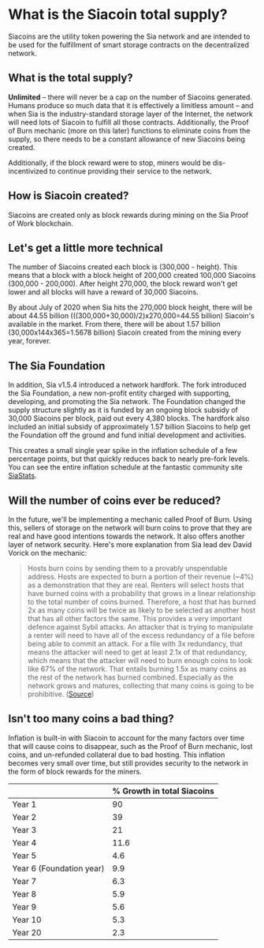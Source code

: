 # What is the Siacoin total supply?

Siacoins are the utility token powering the Sia network and are intended to be used for the fulfillment of smart storage contracts on the decentralized network.

## What is the total supply?

**Unlimited** – there will never be a cap on the number of Siacoins generated. Humans produce so much data that it is effectively a limitless amount – and when Sia is the industry-standard storage layer of the Internet, the network will need lots of Siacoin to fulfill all those contracts. Additionally, the Proof of Burn mechanic (more on this later) functions to eliminate coins from the supply, so there needs to be a constant allowance of new Siacoins being created.

Additionally, if the block reward were to stop, miners would be dis-incentivized to continue providing their service to the network.

## How is Siacoin created?

Siacoins are created only as block rewards during mining on the Sia Proof of Work blockchain.

## Let's get a little more technical

The number of Siacoins created each block is (300,000 - height). This means that a block with a block height of 200,000 created 100,000 Siacoins (300,000 - 200,000). After height 270,000, the block reward won't get lower and all blocks will have a reward of 30,000 Siacoins.

By about July of 2020 when Sia hits the 270,000 block height, there will be about 44.55 billion (((300,000+30,000)/2)x270,000=44.55 billion) Siacoin's available in the market. From there, there will be about 1.57 billion (30,000x144x365=1.5678 billion) Siacoin created from the mining every year, forever.

## The Sia Foundation

In addition, Sia v1.5.4 introduced a network hardfork. The fork introduced the Sia Foundation, a new non-profit entity charged with supporting, developing, and promoting the Sia network. The Foundation changed the supply structure slightly as it is funded by an ongoing block subsidy of 30,000 Siacoins per block, paid out every 4,380 blocks. The hardfork also included an initial subsidy of approximately 1.57 billion Siacoins to help get the Foundation off the ground and fund initial development and activities.

This creates a small single year spike in the inflation schedule of a few percentage points, but that quickly reduces back to nearly pre-fork levels. You can see the entire inflation schedule at the fantastic community site [SiaStats](https://siastats.info/macroeconomics).

## Will the number of coins ever be reduced?

In the future, we'll be implementing a mechanic called Proof of Burn. Using this, sellers of storage on the network will burn coins to prove that they are real and have good intentions towards the network. It also offers another layer of network security. Here's more explanation from Sia lead dev David Vorick on the mechanic:

> Hosts burn coins by sending them to a provably unspendable address. Hosts are expected to burn a portion of their revenue (\~4%) as a demonstration that they are real. Renters will select hosts that have burned coins with a probability that grows in a linear relationship to the total number of coins burned. Therefore, a host that has burned 2x as many coins will be twice as likely to be selected as another host that has all other factors the same. This provides a very important defence against Sybil attacks. An attacker that is trying to manipulate a renter will need to have all of the excess redundancy of a file before being able to commit an attack. For a file with 3x redundancy, that means the attacker will need to get at least 2.1x of that redundancy, which means that the attacker will need to burn enough coins to look like 67% of the network. That entails burning 1.5x as many coins as the rest of the network has burned combined. Especially as the network grows and matures, collecting that many coins is going to be prohibitive. ([Source](https://forum.sia.tech/topic/108/how-sia-works))

## Isn't too many coins a bad thing?

Inflation is built-in with Siacoin to account for the many factors over time that will cause coins to disappear, such as the Proof of Burn mechanic, lost coins, and un-refunded collateral due to bad hosting. This inflation becomes very small over time, but still provides security to the network in the form of block rewards for the miners.

|                          | % Growth in total Siacoins |
| ------------------------ | -------------------------- |
| Year 1                   | 90                         |
| Year 2                   | 39                         |
| Year 3                   | 21                         |
| Year 4                   | 11.6                       |
| Year 5                   | 4.6                        |
| Year 6 (Foundation year) | 9.9                        |
| Year 7                   | 6.3                        |
| Year 8                   | 5.9                        |
| Year 9                   | 5.6                        |
| Year 10                  | 5.3                        |
| Year 20                  | 2.3                        |
